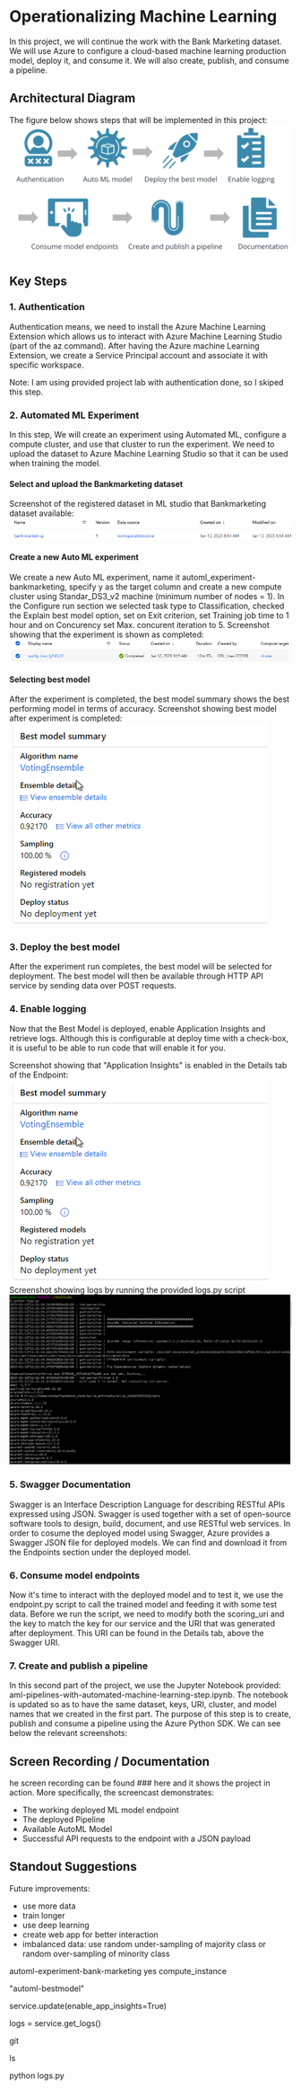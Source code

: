 # Operationalizing Machine Learning
In this project, we will continue the work with the Bank Marketing dataset. We will use Azure to configure a cloud-based machine learning production model, deploy it, and consume it. We will also create, publish, and consume a pipeline.

## Architectural Diagram
The figure below shows steps that will be implemented in this project:
![image](./img/overview_project2.png)

## Key Steps
### 1. Authentication
Authentication means, we need to install the Azure Machine Learning Extension which allows us to interact with Azure Machine Learning Studio (part of the az command). After having the Azure machine Learning Extension, we create a Service Principal account and associate it with specific workspace.

Note: I am using provided project lab with authentication done, so I skiped this step.

### 2. Automated ML Experiment
In this step, We will create an experiment using Automated ML, configure a compute cluster, and use that cluster to run the experiment. We need to upload the dataset to Azure Machine Learning Studio so that it can be used when training the model.

#### Select and upload the Bankmarketing dataset
Screenshot of the registered dataset in ML studio that Bankmarketing dataset available:
![image](./img/dataset.PNG)

#### Create a new Auto ML experiment 
We create a new Auto ML experiment, name it automl_experiment-bankmarketing, specify y as the target column and create a new compute cluster using Standar_DS3_v2 machine (minimum number of nodes = 1). In the Configure run section we selected task type to Classification, checked the Explain best model option, set on Exit criterion, set Training job time to 1 hour and on Concurency set Max. concurent iteration to 5.
Screenshot showing that the experiment is shown as completed:
![image](./img/completed_experiment.PNG)

#### Selecting best model
After the experiment is completed, the best model summary shows the best performing model in terms of accuracy.
Screenshot showing best model after experiment is completed:
![image](./img/model_summary.PNG)

### 3. Deploy the best model
After the experiment run completes, the best model will be selected for deployment. The best model will then be available through HTTP API service by sending data over POST requests.

### 4. Enable logging
Now that the Best Model is deployed, enable Application Insights and retrieve logs. Although this is configurable at deploy time with a check-box, it is useful to be able to run code that will enable it for you.

 Screenshot showing that "Application Insights" is enabled in the Details tab of the Endpoint:
 ![image](./img/model_summary.PNG)
 Screenshot showing logs by running the provided logs.py script
 ![image](./img/logs1.PNG)

### 5. Swagger Documentation
Swagger is an Interface Description Language for describing RESTful APIs expressed using JSON. Swagger is used together with a set of open-source software tools to design, build, document, and use RESTful web services.
In order to cosume the deployed model using Swagger, Azure provides a Swagger JSON file for deployed models. We can find and download it from the Endpoints section under the deployed model.

### 6. Consume model endpoints
Now it's time to interact with the deployed model and to test it, we use the endpoint.py script to call the trained model and feeding it with some test data. Before we run the script, we need to modify both the scoring_uri and the key to match the key for our service and the URI that was generated after deployment. This URI can be found in the Details tab, above the Swagger URI.

### 7. Create and publish a pipeline
In this second part of the project, we use the Jupyter Notebook provided: aml-pipelines-with-automated-machine-learning-step.ipynb. The notebook is updated so as to have the same dataset, keys, URI, cluster, and model names that we created in the first part.
The purpose of this step is to create, publish and consume a pipeline using the Azure Python SDK. We can see below the relevant screenshots:

## Screen Recording / Documentation
he screen recording can be found ### here and it shows the project in action. More specifically, the screencast demonstrates:

- The working deployed ML model endpoint
- The deployed Pipeline
- Available AutoML Model
- Successful API requests to the endpoint with a JSON payload

## Standout Suggestions
Future improvements:
- use more data
- train longer
- use deep learning
- create web app for better interaction
- imbalanced data: use random under-sampling of majority class or random over-sampling of minority class



automl-experiment-bank-marketing
yes
compute_instance

"automl-bestmodel"


service.update(enable_app_insights=True)

logs = service.get_logs()

git

ls

python logs.py

